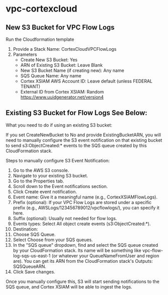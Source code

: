 # vpc-cortexcloud

## New S3 Bucket for VPC Flow Logs
Run the Cloudformation template
1. Provide a Stack Name: CortexCloudVPCFlowLogs
2. Parameters
   - Create New S3 Bucket: Yes
   - ARN of Existing S3 Bucket: Leave Blank
   - New S3 Bucket Name (if creating new): Any name
   - SQS Queue Name: Any name
   - Cortex XSIAM AWS Account ID: Leave default (unless FEDERAL TENANT)
   - External ID from Cortex XSIAM: Random https://www.uuidgenerator.net/version4

## Existing S3 Bucket for Flow Logs See Below:
What you need to do if using an existing S3 bucket:

If you set CreateNewBucket to No and provide ExistingBucketARN, you will need to manually configure the S3 event notification on that existing bucket to send s3:ObjectCreated:* events to the SQS queue created by this CloudFormation stack.

Steps to manually configure S3 Event Notification:

1. Go to the AWS S3 console.
2. Navigate to your existing S3 bucket.
3. Go to the Properties tab.
4. Scroll down to the Event notifications section.
5. Click Create event notification.
6. Event name: Give it a meaningful name (e.g., CortexXSIAMFlowLogs).
7. Prefix (optional): If your VPC Flow Logs are stored under a specific prefix (e.g., AWSLogs/123456789012/vpcflowlogs/), you can specify it here.
8. Suffix (optional): Usually not needed for flow logs.
9. Events types: Select All object create events (s3:ObjectCreated:*).
10. Destination:
11. Choose SQS Queue.
12. Select Choose from your SQS queues.
13. In the "SQS queue" dropdown, find and select the SQS queue created by your CloudFormation stack. Its name will be something like vpc-flow-log-sqs-us-east-1 (or whatever your QueueNameFromUser and region are). You can get its ARN from the CloudFormation stack's Outputs: SQSQueueARN.
14. Click Save changes.

Once you manually configure this, S3 will start sending notifications to the SQS queue, and Cortex XSIAM will be able to ingest the logs.
